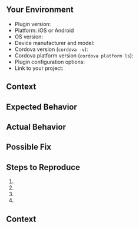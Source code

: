 <!--- Provide a general summary of the issue in the Title above -->

## Your Environment
<!--- Include as many relevant details about the environment you experienced the bug in -->
* Plugin version:
* Platform: iOS or Android
* OS version:
* Device manufacturer and model:
* Cordova version (`cordova -v`):
* Cordova platform version (`cordova platform ls`):
* Plugin configuration options: 
* Link to your project:

## Context
<!--- Provide a more detailed introduction to the issue itself, and why you consider it to be a bug -->

## Expected Behavior
<!--- Tell us what should happen -->

## Actual Behavior
<!--- Tell us what happens instead -->

## Possible Fix
<!--- Not obligatory, but suggest a fix or reason for the bug -->

## Steps to Reproduce
<!--- Provide a link to a live example, or an unambiguous set of steps to -->
<!--- reproduce this bug include code to reproduce, if relevant -->
1.
2.
3.
4.

## Context
<!--- How has this bug affected you? What were you trying to accomplish? -->
